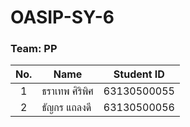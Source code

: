# OASIP-SY-6
### Team: PP
| No. | Name              | Student ID   |
|:---:|-------------------|--------------|
|  1  | ธราเทพ ศิริพิศ  | 63130500055|
|  2  | ธัญกร แถลงดี    | 63130500056|
